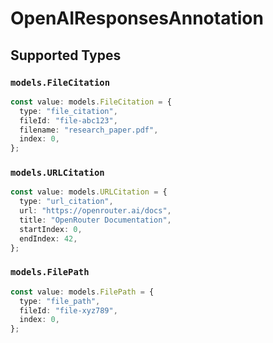 # OpenAIResponsesAnnotation


## Supported Types

### `models.FileCitation`

```typescript
const value: models.FileCitation = {
  type: "file_citation",
  fileId: "file-abc123",
  filename: "research_paper.pdf",
  index: 0,
};
```

### `models.URLCitation`

```typescript
const value: models.URLCitation = {
  type: "url_citation",
  url: "https://openrouter.ai/docs",
  title: "OpenRouter Documentation",
  startIndex: 0,
  endIndex: 42,
};
```

### `models.FilePath`

```typescript
const value: models.FilePath = {
  type: "file_path",
  fileId: "file-xyz789",
  index: 0,
};
```

